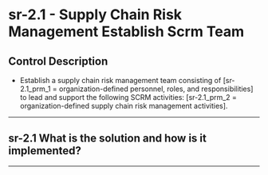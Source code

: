 # sr-2.1 - Supply Chain Risk Management Establish Scrm Team

## Control Description

- Establish a supply chain risk management team consisting of \[sr-2.1_prm_1 = organization-defined personnel, roles, and responsibilities\] to lead and support the following SCRM activities: \[sr-2.1_prm_2 = organization-defined supply chain risk management activities\].

______________________________________________________________________

## sr-2.1 What is the solution and how is it implemented?

______________________________________________________________________
